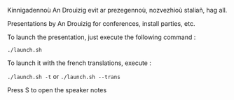 Kinnigadennoù An Drouizig evit ar prezegennoù, nozvezhioù staliañ, hag all.

Presentations by An Drouizig for conferences, install parties, etc.


To launch the presentation, just execute the following command :

`./launch.sh`

To launch it with the french translations, execute :

`./launch.sh -t` or `./launch.sh --trans`

Press S to open the speaker notes